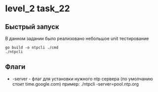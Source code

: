 # level_2 task_22

## Быстрый запуск

В данном задании было реализовано небольшое unit тестирование

```
go build -o ntpcli ./cmd
./ntpcli
```

## Флаги

- -server - флаг для установки нужного ntp сервера (по умолчанию стоит time.google.com)
  пример: ./ntpcli -server=pool.ntp.org
